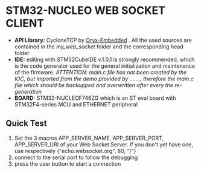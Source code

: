 # STM32-NUCLEO WEB SOCKET CLIENT

 - **API Library:** CycloneTCP by [Oryx-Embedded](https://www.oryx-embedded.com/#&panel1-2) . All the used sources are contained in the *my_web_socket* folder and the corresponding head folder
 - **IDE:** editing with STM32CubeIDE v.1.0.1 is strongly recommended, which is the code generator used for the general initialization and maintenance of the firmware. *ATTENTION: main.c file has not been created by the IOC, but imported from the demo provided by ......., therefore  the main.c file which should be backupped and overwritten after every the re-generation* 
 - **BOARD:** STM32-NUCLEOF746ZG which is an ST eval board with STM32F4-series MCU and ETHERNET peripheral 

## Quick Test

 1. Set the 3 macros  APP_SERVER_NAME, APP_SERVER_PORT, APP_SERVER_URI of your Web Socket Server. If you don't yet have one, use respectively {"echo.websocket.org", 80, "/"}
 2. connect to the serial port to follow the debugging
 3. press the user button to start a connection

 

